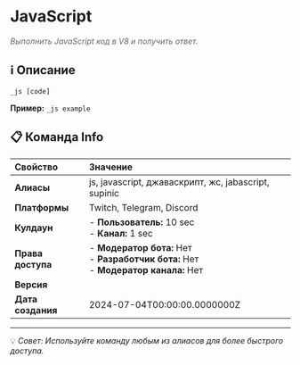 # JavaScript

<span style="color: #666; font-style: italic;">Выполнить JavaScript код в V8 и получить ответ.</span>

## ℹ️ Описание

`_js [code]`

**Пример:** `_js example`

## 📋 Команда Info

| **Свойство** | **Значение** |
|:----------------|:----------------|
| **Алиасы** | js, javascript, джаваскрипт, жс, jabascript, supinic |
| **Платформы** | Twitch, Telegram, Discord |
| **Кулдаун** | - **Пользователь:** 10 sec<br> - **Канал:** 1 sec |
| **Права доступа** | - **Модератор бота:** Нет<br> - **Разработчик бота:** Нет<br> - **Модератор канала:** Нет |
| **Версия** |  |
| **Дата создания** | 2024-07-04T00:00:00.0000000Z |

---

💡 *Совет: Используйте команду любым из алиасов для более быстрого доступа.*
